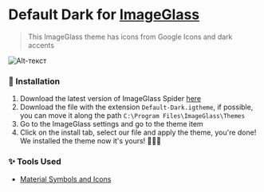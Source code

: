 # Default Dark for [ImageGlass](https://imageglass.org/)
> This ImageGlass theme has icons from Google Icons and dark accents

![Alt-текст](https://github.com/Mosqovlu/Default-Dark/blob/main/preview.jpg?raw=true](https://raw.githubusercontent.com/Mosqovlu/Default-Dark/main/preview.jpg) "Орк")

### 🚀 Installation
1. Download the latest version of ImageGlass Spider [here](https://imageglass.org/spider)
1. Download the file with the extension `Default-Dark.igtheme`, if possible, you can move it along the path `C:\Program Files\ImageGlass\Themes`
1. Go to the ImageGlass settings and go to the theme item
1. Click on the install tab, select our file and apply the theme, you're done! We installed the theme now it's yours! 🎉🎉🎉

### ✨ Tools Used
+ [Material Symbols and Icons](https://fonts.google.com/icons)
